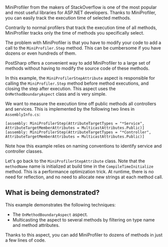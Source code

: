 MiniProfiler from the makers of StackOverflow is one of the most popular and most useful libraries for 
ASP.NET developers. Thanks to MiniProfiler, you can easily track the execution time of selected methods.

Contrarily to normal profilers that track the execution time of all methods, MiniProfiler tracks only
the time of methods you specifically select.

The problem with MiniProfiler is that you have to modify your code to add a call to the 
`MiniProfiler.Step` method. This can be cumbersome if you have dozens or even hundreds of them.

PostSharp offers a convenient way to add MiniProfiler to a large set of methods without having
to modify the source code of these methods. 

In this example, the `MiniProfilerStepAttribute` aspect is responsible for calling the `MiniProfiler.Step`
method before method executions, and closing the step after execution. This aspect uses the 
`OnMethodBoundaryAspect` class and is very simple.

We want to measure the execution time off public methods all controllers and services. This is implemented
by the following two lines in `AssemblyInfo.cs`:

```
[assembly: MiniProfilerStep(AttributeTargetTypes = "*Service", AttributeTargetMemberAttributes = MulticastAttributes.Public)]
[assembly: MiniProfilerStep(AttributeTargetTypes = "*Controller", AttributeTargetMemberAttributes = MulticastAttributes.Public)]
```

Note how this example relies on naming conventions to identify service and controller classes.

Let's go back to the `MiniProfilerStepAttribute` class. Note that the `methodName` name is initialized
at build time in the `CompileTimeInitialize` method. This is a performance optimization trick.
At runtime, there is no need for reflection, and no need to allocate new strings at each method call.


## What is being demonstrated?

This example demonstrates the following techniques:

* The `OnMethodBoundaryAspect` aspect.
* Multicasting the aspect to several methods by filtering on type name and method attributes.

Thanks to this aspect, you can add MiniProfiler to dozens of methods in just a few lines of code.
